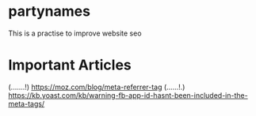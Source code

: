 # partynames
This is a practise to improve website seo

# Important Articles
(.......!)
https://moz.com/blog/meta-referrer-tag
(......!.)
https://kb.yoast.com/kb/warning-fb-app-id-hasnt-been-included-in-the-meta-tags/
